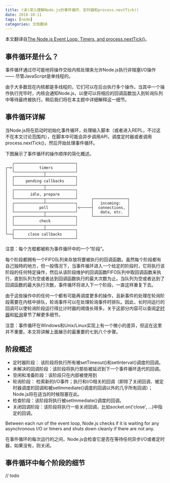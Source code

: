 ```yaml
---
title: (译)深入理解Node.js的事件循环、定时器和process.nextTick()
date: 2018-10-11
tags: [node]
categories: 文档翻译
---
```


本文翻译自[The Node.js Event Loop, Timers, and process.nextTick()](https://nodejs.org/en/docs/guides/event-loop-timers-and-nexttick/)。

<!--more-->

## 事件循环是什么？

事件循环通过尽可能地将操作交给内核处理来允许Node.js执行非阻塞I/O操作 —— 尽管JavaScript是单线程的。

由于大多数现在内核都是多线程的，它们可以在后台执行多个操作。当其中一个操作执行完毕时，内核会通知Node.js，以便可以将相应的回调函数加入到轮询队列中等待最终被执行。稍后我们将在本主题中详细解释这一细节。


## 事件循环详解

当Node.js将在启动时初始化事件循环，处理输入脚本（或者进入REPL，不过这不在本文讨论范围内），在脚本中可能会异步调用API，调度定时器或者调用process.nextTick()，然后开始处理事件循环。

下图展示了事件循环的操作顺序的简化概述。

```
   ┌───────────────────────────┐
┌─>│           timers          │
│  └─────────────┬─────────────┘
│  ┌─────────────┴─────────────┐
│  │     pending callbacks     │
│  └─────────────┬─────────────┘
│  ┌─────────────┴─────────────┐
│  │       idle, prepare       │
│  └─────────────┬─────────────┘      ┌───────────────┐
│  ┌─────────────┴─────────────┐      │   incoming:   │
│  │           poll            │<─────┤  connections, │
│  └─────────────┬─────────────┘      │   data, etc.  │
│  ┌─────────────┴─────────────┐      └───────────────┘
│  │           check           │
│  └─────────────┬─────────────┘
│  ┌─────────────┴─────────────┐
└──┤      close callbacks      │
   └───────────────────────────┘
```

注意：每个方框都被称为事件循环中的一个“阶段”。

每个阶段都拥有一个FIFO队列来存放将要被执行的回调函数。虽然每个阶段都有自己独特的地方，但一般情况下，当事件循环进入一个给定的阶段时，它将执行该阶段的任何特定操作，然后从该阶段维护的回调函数FIFO队列中取回调函数来执行，直到队列为空或者达到回调函数执行的最大次数为止。当队列为空或者达到了回调函数的最大执行次数，事件循环将进入下一个阶段，一直这样重复下去。

由于这些操作中的任何一个都有可能再调度更多的操作，且新事件的处理在轮询阶段需要在内核中排队，轮询事件可以在处理轮询事件时排队。因此，长时间运行的回调可以使轮询阶段运行得比计时器的阈值长得多。关于这部分内容可以查阅[定时器](https://nodejs.org/en/docs/guides/event-loop-timers-and-nexttick/#timers)和[轮询](https://nodejs.org/en/docs/guides/event-loop-timers-and-nexttick/#poll)章节了解更多细节。

注意：事件循环在Windows和Unix/Linux实现上有一个微小的差异，但这在这里并不重要。本文将讲解上面展示的最重要的七到八个步骤。


## 阶段概述

- 定时器阶段： 该阶段将执行所有被setTimeout()和setInterval()调度的回调。
- 未解决的回调阶段：该阶段将执行那些被延迟到下一个事件循环迭代的回调。
- 空闲和准备阶段：该阶段只在内部被使用到
- 轮询阶段： 检索新的I/O事件；执行和I/O相关的回调（即除了关闭回调、被定时器调度的回调和被setImmediate()调度的回调以外的几乎所有回调）；Node.js将在适当的时候阻塞在此。
- 检查阶段：该阶段将执行被setImmediate()调度的回调。
- 关闭回调阶段：该阶段将执行一些关闭回调，比如socket.on('close', ...)中指定的回调。

Between each run of the event loop, Node.js checks if it is waiting for any asynchronous I/O or timers and shuts down cleanly if there are not any.

在事件循环的每次运行的之间，Node.js会检查它是否在等待任何异步I/O或者定时器，如果没有，则关闭。

## 事件循环中每个阶段的细节

// todo